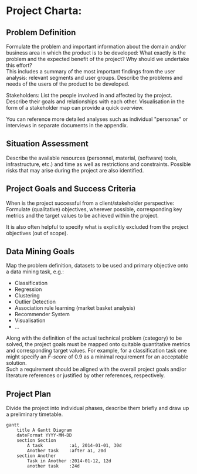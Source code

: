 # Project Charta: <PROJECT NAME>
## Problem Definition
Formulate the problem and important information about the domain and/or business area in which the product is to be developed: What exactly is the problem and the expected benefit of the project? Why should we undertake this effort?   
This includes a summary of the most important findings from the user analysis: relevant segments and user groups. Describe the problems and needs of the users of the product to be developed. 

Stakeholders: List the people involved in and affected by the project. Describe their goals and relationships with each other. Visualisation in the form of a stakeholder map can provide a quick overview.

You can reference more detailed analyses such as individual "personas" or interviews in separate documents in the appendix.

## Situation Assessment
Describe the available resources (personnel, material, (software) tools, infrastructure, etc.) and time as well as restrictions and constraints. Possible risks that may arise during the project are also identified.

## Project Goals and Success Criteria
When is the project successful from a client/stakeholder perspective: Formulate (qualitative) objectives, wherever possible, corresponding key metrics and the target values to be achieved within the project.

It is also often helpful to specify what is explicitly excluded from the project objectives (out of scope).

## Data Mining Goals
Map the problem definition, datasets to be used and primary objective onto a data mining task, e.g.:

* Classification
* Regression
* Clustering
* Outlier Detection
* Association rule learning (market basket analysis)
* Recommender System
* Visualisation
* ...

Along with the definition of the actual technical problem (category) to be solved, 
the project goals must be mapped onto quitable quantitative metrics and corresponding target values. For example, for a classification task one might specify an *F-score* of 0.9 as a minimal requirement for an acceptable solution.  
Such a requirement should be aligned with the overall project goals and/or literature references or justified by other references, respectively.


## Project Plan
Divide the project into individual phases, describe them briefly and draw up a preliminary timetable.

```mermaid
gantt
    title A Gantt Diagram
    dateFormat YYYY-MM-DD
    section Section
        A task          :a1, 2014-01-01, 30d
        Another task    :after a1, 20d
    section Another
        Task in Another :2014-01-12, 12d
        another task    :24d
```
